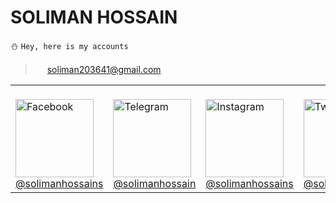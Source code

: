 # SOLIMAN HOSSAIN
:snowman: ```Hey, here is my accounts```<br>
> <img src="https://edent.github.io/SuperTinyIcons/images/svg/gmail.svg" width="15"> soliman203641@gmail.com<br>
<table>
<tr>
<td><br><img src="https://edent.github.io/SuperTinyIcons/images/svg/facebook.svg" width="125" title="Facebook" /><br><a href="https://facebook.com/solimanhossains/">@solimanhossains</a></td>
<td><br><img src="https://edent.github.io/SuperTinyIcons/images/svg/telegram.svg" width="125" title="Telegram" /><br><a href="https://t.me/solimanhossain/">@solimanhossain</a></td>
<td><br><img src="https://edent.github.io/SuperTinyIcons/images/svg/instagram.svg" width="125" title="Instagram" /><br><a href="https://instagram.com/solimanhossains">@solimanhossains</a></td>
<td><br><img src="https://edent.github.io/SuperTinyIcons/images/svg/twitter.svg" width="125" title="Twitter" /><br><a href="https://twitter.com/solimanhossains">@solimanhossains</a></td>
<td><br><img src="https://edent.github.io/SuperTinyIcons/images/svg/linkedin.svg" width="125" title="LinkedIn" /><br><a href="https://bd.linkedin.com/in/solimanhossain">@solimanhossain</td>
</tr>
</table>
